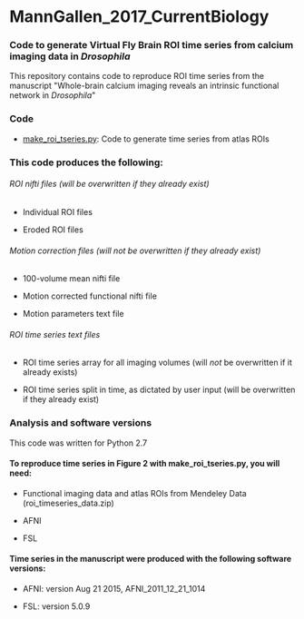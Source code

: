 # MannGallen_2017_CurrentBiology
### Code to generate Virtual Fly Brain ROI time series from calcium imaging data in *Drosophila*

This repository contains code to reproduce ROI time series from the manuscript "Whole-brain calcium imaging reveals an intrinsic functional network in *Drosophila*"

### Code
- [make_roi_tseries.py](https://github.com/cgallen/MannGallen_2017_CurrentBiology/blob/master/make_roi_tseries.py): Code to generate time series from atlas ROIs

### This code produces the following:

###### ROI nifti files (will be overwritten if they already exist)

- Individual ROI files 

- Eroded ROI files 

###### Motion correction files (will *not* be overwritten if they already exist)

- 100-volume mean nifti file

- Motion corrected functional nifti file

- Motion parameters text file

###### ROI time series text files

- ROI time series array for all imaging volumes (will *not* be overwritten if it already exists)

- ROI time series split in time, as dictated by user input (will be overwritten if they already exist)


### Analysis and software versions

This code was written for Python 2.7

#### To reproduce time series in Figure 2 with make_roi_tseries.py, you will need:

- Functional imaging data and atlas ROIs from Mendeley Data (roi_timeseries_data.zip)

- AFNI

- FSL

#### Time series in the manuscript were produced with the following software versions:

- AFNI: version Aug 21 2015, AFNI_2011_12_21_1014

- FSL: version 5.0.9 
